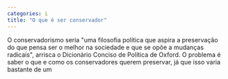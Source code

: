```yaml
---
categories: i
title: "O que é ser conservador"
---
```

O conservadorismo seria "uma filosofia política que aspira a preservação do que pensa ser o melhor na sociedade e que se opõe a mudanças radicais", arrisca o Dicionário Conciso de Política de Oxford. O problema é saber o que e como os conservadores querem preservar, já que isso varia bastante de um 
